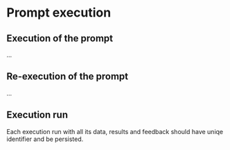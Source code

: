 # Prompt execution

## Execution of the prompt

...

## Re-execution of the prompt

...

## Execution run

Each execution run with all its data, results and feedback should have uniqe identifier and be persisted.